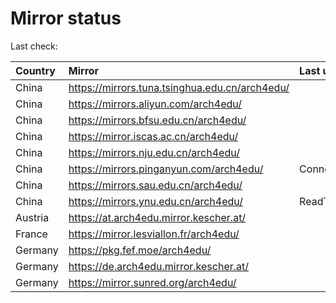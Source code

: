 <script src="./time.js"></script>
# Mirror status
Last check: <script type="text/javascript">localize(1676622354.5475006);</script>

|Country|Mirror|Last update|
|:------|:-----|:----------|
|China|https://mirrors.tuna.tsinghua.edu.cn/arch4edu/|<script type="text/javascript">localize(1676615780);</script>|
|China|https://mirrors.aliyun.com/arch4edu/|<script type="text/javascript">localize(1676572465);</script>|
|China|https://mirrors.bfsu.edu.cn/arch4edu/|<script type="text/javascript">localize(1676572465);</script>|
|China|https://mirror.iscas.ac.cn/arch4edu/|<script type="text/javascript">localize(1676572465);</script>|
|China|https://mirrors.nju.edu.cn/arch4edu/|<script type="text/javascript">localize(1676529475);</script>|
|China|https://mirrors.pinganyun.com/arch4edu/|ConnectionError|
|China|https://mirrors.sau.edu.cn/arch4edu/|<script type="text/javascript">localize(1673850842);</script>|
|China|https://mirrors.ynu.edu.cn/arch4edu/|ReadTimeout|
|Austria|https://at.arch4edu.mirror.kescher.at/|<script type="text/javascript">localize(1676572465);</script>|
|France|https://mirror.lesviallon.fr/arch4edu/|<script type="text/javascript">localize(1676572465);</script>|
|Germany|https://pkg.fef.moe/arch4edu/|<script type="text/javascript">localize(1676572465);</script>|
|Germany|https://de.arch4edu.mirror.kescher.at/|<script type="text/javascript">localize(1676572465);</script>|
|Germany|https://mirror.sunred.org/arch4edu/|<script type="text/javascript">localize(1676572465);</script>|

<script src="./tablefilter/tablefilter.js"></script>
<script src="./table.js"></script>